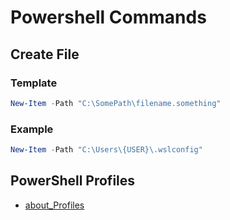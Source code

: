 # Powershell Commands

## Create File

### Template

```powershell
New-Item -Path "C:\SomePath\filename.something"
```

### Example

```powershell
New-Item -Path "C:\Users\{USER}\.wslconfig"
```

## PowerShell Profiles

* [about_Profiles](https://learn.microsoft.com/en-us/powershell/module/microsoft.powershell.core/about/about_profiles?view=powershell-7.3)
